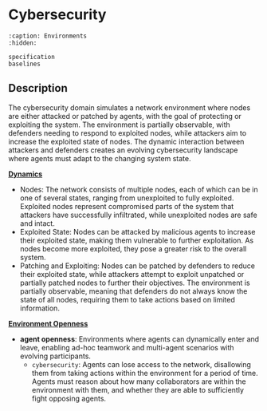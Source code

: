 # Cybersecurity
```{toctree}
:caption: Environments
:hidden:

specification
baselines
```

## Description
The cybersecurity domain simulates a network environment where nodes are either attacked or patched by agents, with
the goal of protecting or exploiting the system. The environment is partially observable, with defenders needing to
respond to exploited nodes, while attackers aim to increase the exploited state of nodes. The dynamic interaction
between attackers and defenders creates an evolving cybersecurity landscape where agents must adapt to the changing
system state.

<u>**Dynamics**</u><br>
- Nodes: The network consists of multiple nodes, each of which can be in one of several states, ranging from
  unexploited to fully exploited. Exploited nodes represent compromised parts of the system that attackers have
  successfully infiltrated, while unexploited nodes are safe and intact.
- Exploited State: Nodes can be attacked by malicious agents to increase their exploited state, making them
  vulnerable to further exploitation. As nodes become more exploited, they pose a greater risk to the overall
  system.
- Patching and Exploiting: Nodes can be patched by defenders to reduce their exploited state, while attackers
  attempt to exploit unpatched or partially patched nodes to further their objectives. The environment is
  partially observable, meaning that defenders do not always know the state of all nodes, requiring them to
  take actions based on limited information.

<u>**Environment Openness**</u><br>
- **agent openness**: Environments where agents can dynamically enter and leave, enabling ad-hoc teamwork and
  multi-agent scenarios with evolving participants.
    - `cybersecurity`: Agents can lose access to the network, disallowing them from taking actions within the
      environment for a period of time. Agents must reason about how many collaborators are within the
      environment with them, and whether they are able to sufficiently fight opposing agents.
